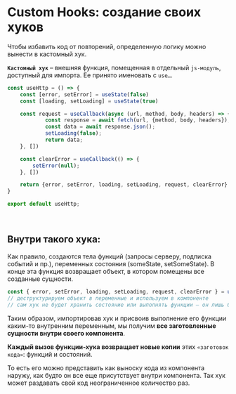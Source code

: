# Custom Hooks: создание своих хуков

Чтобы избавить код от повторений, определенную логику можно вынести в кастомный хук.

__`Кастомный хук`__ – внешняя функция, помещенная в отдельный `js-модуль`, доступный для импорта. Ее принято именовать с `use…`.

```javascript
const useHttp = () => {
    const [error, setError] = useState(false)
    const [loading, setLoading] = useState(true)

    const request = useCallback(async (url, method, body, headers) => {
            const response = await fetch(url, {method, body, headers});
            const data = await response.json();
            setLoading(false);
            return data;
    }, [])

    const clearError = useCallback(() => {
        setError(null);
    }, [])

    return {error, setError, loading, setLoading, request, clearError}
}

export default useHttp;
```

<br>

## Внутри такого хука:
Как правило, создаются тела функций (запросы серверу, подписка событий и пр.), переменных состояния (someState, setSomeState).
В конце эта функция возвращает объект, в котором помещены все созданные сущности.

```javascript
const { error, setError, loading, setLoading, request, clearError } = useHttp() 
// деструктурируем объект в переменные и используем в компоненте
// сам хук не будет хранить состояние или выполнять функции – он лишь будет отдавать заготовки кода (тела функций и переменных) наружу в наш код
```

Таким образом, импортировав хук и присвоив выполнение его функции каким-то внутренним переменным, мы получим __все заготовленные сущности внутри своего компонента__.

__Каждый вызов функции-хука возвращает новые копии__ этих `«заготовок кода»`: функций и состояний. 

То есть его можно представить как выноску кода из компонента наружу, как будто он все еще присутствует внутри компонента. Так хук может раздавать свой код неограниченное количество раз.
